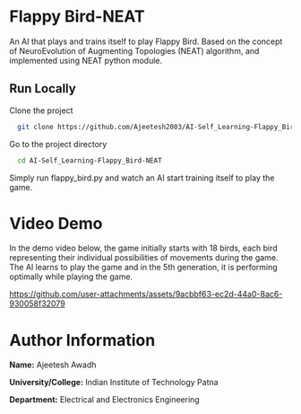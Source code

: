 # Flappy Bird-NEAT

An AI that plays and trains itself to play Flappy Bird. Based on the concept of NeuroEvolution of Augmenting Topologies (NEAT) algorithm, and implemented using NEAT python module.
  
## Run Locally

Clone the project

```bash
  git clone https://github.com/Ajeetesh2003/AI-Self_Learning-Flappy_Bird-NEAT.git
```

Go to the project directory

```bash
  cd AI-Self_Learning-Flappy_Bird-NEAT
```

Simply run flappy_bird.py and watch an AI start training itself to play the game.

# Video Demo

In the demo video below, the game initially starts with 18 birds, each bird representing their individual possibilities of movements during the game. The AI learns to play the game and in the 5th generation, it is performing optimally while playing the game.

https://github.com/user-attachments/assets/9acbbf63-ec2d-44a0-8ac6-930058f32079


# Author Information

**Name:** Ajeetesh Awadh

**University/College:** Indian Institute of Technology Patna

**Department:** Electrical and Electronics Engineering

  
